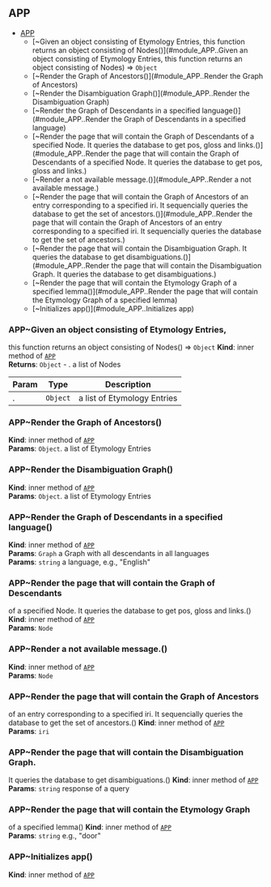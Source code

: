<a name="module_APP"></a>

## APP

* [APP](#module_APP)
    * [~Given an object consisting of Etymology Entries, 
this function returns an object consisting of Nodes()](#module_APP..Given an object consisting of Etymology Entries, 
this function returns an object consisting of Nodes) ⇒ <code>Object</code>
    * [~Render the Graph of Ancestors()](#module_APP..Render the Graph of Ancestors)
    * [~Render the Disambiguation Graph()](#module_APP..Render the Disambiguation Graph)
    * [~Render the Graph of Descendants in a specified language()](#module_APP..Render the Graph of Descendants in a specified language)
    * [~Render the page that will contain the Graph of Descendants 
of a specified Node. It queries the database to get pos, gloss and links.()](#module_APP..Render the page that will contain the Graph of Descendants 
of a specified Node. It queries the database to get pos, gloss and links.)
    * [~Render a not available message.()](#module_APP..Render a not available message.)
    * [~Render the page that will contain the Graph of Ancestors 
of an entry corresponding to a specified iri. It sequencially queries 
the database to get the set of ancestors.()](#module_APP..Render the page that will contain the Graph of Ancestors 
of an entry corresponding to a specified iri. It sequencially queries 
the database to get the set of ancestors.)
    * [~Render the page that will contain the Disambiguation Graph. 
It queries the database to get disambiguations.()](#module_APP..Render the page that will contain the Disambiguation Graph. 
It queries the database to get disambiguations.)
    * [~Render the page that will contain the Etymology Graph 
of a specified lemma()](#module_APP..Render the page that will contain the Etymology Graph 
of a specified lemma)
    * [~Initializes app()](#module_APP..Initializes app)

<a name="module_APP..Given an object consisting of Etymology Entries, 
this function returns an object consisting of Nodes"></a>

### APP~Given an object consisting of Etymology Entries, 
this function returns an object consisting of Nodes() ⇒ <code>Object</code>
**Kind**: inner method of [<code>APP</code>](#module_APP)  
**Returns**: <code>Object</code> - .<Node> a list of Nodes  

| Param | Type | Description |
| --- | --- | --- |
| .<EtymologyEntry> | <code>Object</code> | a list of Etymology Entries |

<a name="module_APP..Render the Graph of Ancestors"></a>

### APP~Render the Graph of Ancestors()
**Kind**: inner method of [<code>APP</code>](#module_APP)  
**Params**: <code>Object</code>.<EtymologyEntry> a list of Etymology Entries  
<a name="module_APP..Render the Disambiguation Graph"></a>

### APP~Render the Disambiguation Graph()
**Kind**: inner method of [<code>APP</code>](#module_APP)  
**Params**: <code>Object</code>.<EtymologyEntry> a list of Etymology Entries  
<a name="module_APP..Render the Graph of Descendants in a specified language"></a>

### APP~Render the Graph of Descendants in a specified language()
**Kind**: inner method of [<code>APP</code>](#module_APP)  
**Params**: <code>Graph</code> a Graph with all descendants in all languages  
**Params**: <code>string</code> a language, e.g., "English"  
<a name="module_APP..Render the page that will contain the Graph of Descendants 
of a specified Node. It queries the database to get pos, gloss and links."></a>

### APP~Render the page that will contain the Graph of Descendants 
of a specified Node. It queries the database to get pos, gloss and links.()
**Kind**: inner method of [<code>APP</code>](#module_APP)  
**Params**: <code>Node</code>  
<a name="module_APP..Render a not available message."></a>

### APP~Render a not available message.()
**Kind**: inner method of [<code>APP</code>](#module_APP)  
**Params**: <code>Node</code>  
<a name="module_APP..Render the page that will contain the Graph of Ancestors 
of an entry corresponding to a specified iri. It sequencially queries 
the database to get the set of ancestors."></a>

### APP~Render the page that will contain the Graph of Ancestors 
of an entry corresponding to a specified iri. It sequencially queries 
the database to get the set of ancestors.()
**Kind**: inner method of [<code>APP</code>](#module_APP)  
**Params**: <code>iri</code>  
<a name="module_APP..Render the page that will contain the Disambiguation Graph. 
It queries the database to get disambiguations."></a>

### APP~Render the page that will contain the Disambiguation Graph. 
It queries the database to get disambiguations.()
**Kind**: inner method of [<code>APP</code>](#module_APP)  
**Params**: <code>string</code> response of a query  
<a name="module_APP..Render the page that will contain the Etymology Graph 
of a specified lemma"></a>

### APP~Render the page that will contain the Etymology Graph 
of a specified lemma()
**Kind**: inner method of [<code>APP</code>](#module_APP)  
**Params**: <code>string</code> e.g., "door"  
<a name="module_APP..Initializes app"></a>

### APP~Initializes app()
**Kind**: inner method of [<code>APP</code>](#module_APP)  
